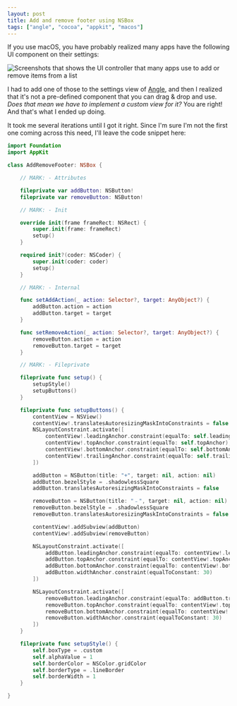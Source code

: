 ```yaml
---
layout: post
title: Add and remove footer using NSBox
tags: ["angle", "cocoa", "appkit", "macos"]
---
```


If you use macOS,
you have probably realized many apps have the following UI component on their settings:

![Screenshots that shows the UI controller that many apps use to add or remove items from a list](/images/posts/add-remove-nsbox.png)

I had to add one of those to the settings view of [Angle](https://angle.dev),
and then I realized that it's not a pre-defined component that you can drag & drop and use. _Does that mean we have to implement a custom view for it?_ You are right!
And that's what I ended up doing.

It took me several iterations until I got it right.
Since I'm sure I'm not the first one coming across this need, I'll leave the code snippet here:

```swift
import Foundation
import AppKit

class AddRemoveFooter: NSBox {

    // MARK: - Attributes

    fileprivate var addButton: NSButton!
    fileprivate var removeButton: NSButton!

    // MARK: - Init

    override init(frame frameRect: NSRect) {
        super.init(frame: frameRect)
        setup()
    }

    required init?(coder: NSCoder) {
        super.init(coder: coder)
        setup()
    }

    // MARK: - Internal

    func setAddAction(_ action: Selector?, target: AnyObject?) {
        addButton.action = action
        addButton.target = target
    }

    func setRemoveAction(_ action: Selector?, target: AnyObject?) {
        removeButton.action = action
        removeButton.target = target
    }

    // MARK: - Fileprivate

    fileprivate func setup() {
        setupStyle()
        setupButtons()
    }

    fileprivate func setupButtons() {
        contentView = NSView()
        contentView!.translatesAutoresizingMaskIntoConstraints = false
        NSLayoutConstraint.activate([
            contentView!.leadingAnchor.constraint(equalTo: self.leadingAnchor),
            contentView!.topAnchor.constraint(equalTo: self.topAnchor),
            contentView!.bottomAnchor.constraint(equalTo: self.bottomAnchor),
            contentView!.trailingAnchor.constraint(equalTo: self.trailingAnchor),
        ])

        addButton = NSButton(title: "+", target: nil, action: nil)
        addButton.bezelStyle = .shadowlessSquare
        addButton.translatesAutoresizingMaskIntoConstraints = false

        removeButton = NSButton(title: "﹣", target: nil, action: nil)
        removeButton.bezelStyle = .shadowlessSquare
        removeButton.translatesAutoresizingMaskIntoConstraints = false

        contentView!.addSubview(addButton)
        contentView!.addSubview(removeButton)

        NSLayoutConstraint.activate([
            addButton.leadingAnchor.constraint(equalTo: contentView!.leadingAnchor, constant: 0),
            addButton.topAnchor.constraint(equalTo: contentView!.topAnchor, constant: 0),
            addButton.bottomAnchor.constraint(equalTo: contentView!.bottomAnchor, constant: 0),
            addButton.widthAnchor.constraint(equalToConstant: 30)
        ])

        NSLayoutConstraint.activate([
            removeButton.leadingAnchor.constraint(equalTo: addButton.trailingAnchor, constant: -1),
            removeButton.topAnchor.constraint(equalTo: contentView!.topAnchor, constant: 0),
            removeButton.bottomAnchor.constraint(equalTo: contentView!.bottomAnchor, constant: 0),
            removeButton.widthAnchor.constraint(equalToConstant: 30)
        ])
    }

    fileprivate func setupStyle() {
        self.boxType = .custom
        self.alphaValue = 1
        self.borderColor = NSColor.gridColor
        self.borderType = .lineBorder
        self.borderWidth = 1
    }

}
```
